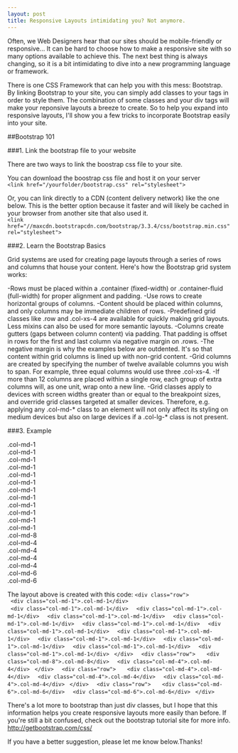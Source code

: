 ```yaml
---
layout: post
title: Responsive Layouts intimidating you? Not anymore.
---
```

<link href="//maxcdn.bootstrapcdn.com/bootstrap/3.3.4/css/bootstrap.min.css" rel="stylesheet">


Often, we Web Designers hear that our sites should be mobile-friendly or responsive... It can be hard to choose how to make a responsive site with so many options available to achieve this. The next best thing is always changing, so it is a bit intimidating to dive into a new programming language or framework. 

There is one CSS Framework that can help you with this mess: Bootstrap. By linking Bootstrap to your site, you can simply add classes to your tags in order to style them. The combination of some classes and your div tags will make your reponsive layouts a breeze to create. So to help you expand into responsive layouts, I'll show you a few tricks to incorporate Bootstrap easily into your site.

##Bootstrap 101

###1. Link the bootstrap file to your website

There are two ways to link the boostrap css file to your site. 

You can download the boostrap css file and host it on your server  
`<link href="/yourfolder/bootstrap.css" rel="stylesheet">`

Or, you can link directly to a CDN (content delivery network) like the one below. This is the better option because it faster and will likely be cached in your browser from another site that also used it.  
`<link href="//maxcdn.bootstrapcdn.com/bootstrap/3.3.4/css/bootstrap.min.css" rel="stylesheet">`

###2. Learn the Bootstrap Basics

Grid systems are used for creating page layouts through a series of rows and columns that house your content. Here's how the Bootstrap grid system works:

-Rows must be placed within a .container (fixed-width) or .container-fluid (full-width) for proper alignment and padding.
-Use rows to create horizontal groups of columns.
-Content should be placed within columns, and only columns may be immediate children of rows.
-Predefined grid classes like .row and .col-xs-4 are available for quickly making grid layouts. Less mixins can also be used for more semantic layouts.
-Columns create gutters (gaps between column content) via padding. That padding is offset in rows for the first and last column via negative margin on .rows.
-The negative margin is why the examples below are outdented. It's so that content within grid columns is lined up with non-grid content.
-Grid columns are created by specifying the number of twelve available columns you wish to span. For example, three equal columns would use three .col-xs-4.
-If more than 12 columns are placed within a single row, each group of extra columns will, as one unit, wrap onto a new line.
-Grid classes apply to devices with screen widths greater than or equal to the breakpoint sizes, and override grid classes targeted at smaller devices. Therefore, e.g. applying any .col-md-* class to an element will not only affect its styling on medium devices but also on large devices if a .col-lg-* class is not present.

###3. Example

<div class="row">  
  <div class="col-md-1">.col-md-1</div>  
  <div class="col-md-1">.col-md-1</div>  
  <div class="col-md-1">.col-md-1</div>  
  <div class="col-md-1">.col-md-1</div>  
  <div class="col-md-1">.col-md-1</div>  
  <div class="col-md-1">.col-md-1</div>  
  <div class="col-md-1">.col-md-1</div>  
  <div class="col-md-1">.col-md-1</div>  
  <div class="col-md-1">.col-md-1</div>  
  <div class="col-md-1">.col-md-1</div>  
  <div class="col-md-1">.col-md-1</div>  
  <div class="col-md-1">.col-md-1</div>  
</div>  
<div class="row">
  <div class="col-md-8">.col-md-8</div>
  <div class="col-md-4">.col-md-4</div>
</div>
<div class="row">
  <div class="col-md-4">.col-md-4</div>
  <div class="col-md-4">.col-md-4</div>
  <div class="col-md-4">.col-md-4</div>
</div>
<div class="row">
  <div class="col-md-6">.col-md-6</div>
  <div class="col-md-6">.col-md-6</div>
</div>

The layout above is created with this code:
`<div class="row">  `  
`  <div class="col-md-1">.col-md-1</div>  `  
`  <div class="col-md-1">.col-md-1</div>  `
`  <div class="col-md-1">.col-md-1</div>  `
`  <div class="col-md-1">.col-md-1</div>  `
`  <div class="col-md-1">.col-md-1</div>  `
`  <div class="col-md-1">.col-md-1</div>  `
`  <div class="col-md-1">.col-md-1</div>  `
`  <div class="col-md-1">.col-md-1</div>  `
`  <div class="col-md-1">.col-md-1</div>  `
`  <div class="col-md-1">.col-md-1</div>  `
`  <div class="col-md-1">.col-md-1</div>  `
`  <div class="col-md-1">.col-md-1</div>  `
`</div>  `
`<div class="row">  `
`  <div class="col-md-8">.col-md-8</div>  `
`  <div class="col-md-4">.col-md-4</div>  `
`</div>  `
`<div class="row">  `
`  <div class="col-md-4">.col-md-4</div>  `
`  <div class="col-md-4">.col-md-4</div>  `
`  <div class="col-md-4">.col-md-4</div>  `
`</div>  `
`<div class="row">  `
`  <div class="col-md-6">.col-md-6</div>  `
`  <div class="col-md-6">.col-md-6</div>  `
`</div>`

There's a lot more to bootstrap than just div classes, but I hope that this information helps you create responsive layouts more easily than before. If you're still a bit confused, check out the bootstrap tutorial site for more info.
http://getbootstrap.com/css/

If you have a better suggestion, please let me know below.Thanks!
